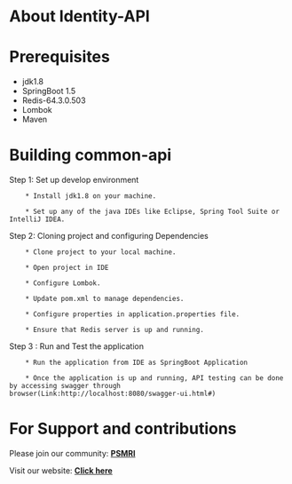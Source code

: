 # About Identity-API




# Prerequisites

* jdk1.8
* SpringBoot 1.5
* Redis-64.3.0.503
* Lombok
* Maven

# Building common-api
Step 1: Set up develop environment

        * Install jdk1.8 on your machine.
    
        * Set up any of the java IDEs like Eclipse, Spring Tool Suite or IntelliJ IDEA.
        
       
 Step 2: Cloning project and configuring Dependencies
  
        * Clone project to your local machine.
    
        * Open project in IDE
    
        * Configure Lombok.
    
        * Update pom.xml to manage dependencies.
     
        * Configure properties in application.properties file. 
     
        * Ensure that Redis server is up and running.

Step 3 : Run and Test the application
     
        * Run the application from IDE as SpringBoot Application
    
        * Once the application is up and running, API testing can be done by accessing swagger through browser(Link:http://localhost:8080/swagger-ui.html#)

# For Support and contributions

Please join our community: [**PSMRI**](https://github.com/PSMRI)

Visit our website: [**Click here**]()
